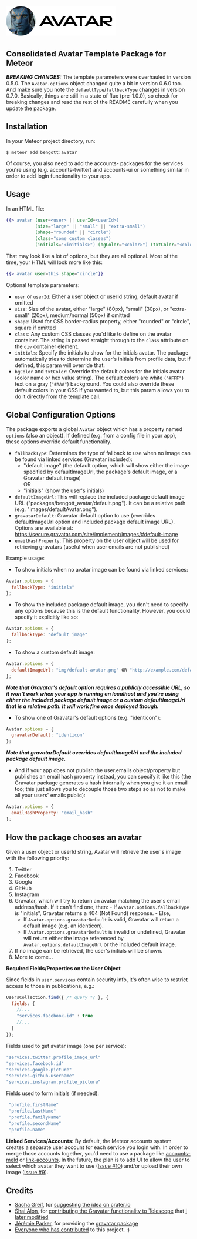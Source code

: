 ![logo](https://raw.githubusercontent.com/bengott/images/master/avatar-logo.png)
================================================================================

Consolidated Avatar Template Package for Meteor
-----------------------------------------------

***BREAKING CHANGES:***
The template parameters were overhauled in version 0.5.0. The `Avatar.options` object changed quite a bit in version 0.6.0 too. And make sure you note the `defaultType`/`fallbackType` changes in version 0.7.0. Basically, things are still in a state of flux (pre-1.0.0), so check for breaking changes and read the rest of the README carefully when you update the package.


Installation
------------
In your Meteor project directory, run:
```shell
$ meteor add bengott:avatar
```
Of course, you also need to add the accounts-<service> packages for the services you're using (e.g. accounts-twitter) and accounts-ui or something similar in order to add login functionality to your app.

Usage
-----
In an HTML file:
```handlebars
{{> avatar (user=<user> || userId=<userId>)
           (size="large" || "small" || "extra-small")
           (shape="rounded" || "circle")
           (class="some custom classes")
           (initials="<initials>") (bgColor="<color>") (txtColor="<color>") }}
```

That may look like a lot of options, but they are all optional. Most of the time, your HTML will look more like this:
```handlebars
{{> avatar user=this shape="circle"}}
```

Optional template parameters:
  - `user` or `userId`: Either a user object or userId string, default avatar if omitted
  - `size`: Size of the avatar, either "large" (80px), "small" (30px), or "extra-small" (20px), medium/normal (50px) if omitted
  - `shape`: Used for CSS border-radius property, either "rounded" or "circle", square if omitted
  - `class`: Any custom CSS classes you'd like to define on the avatar container. The string is passed straight through to the `class` attribute on the `div` container element.
  - `initials`: Specify the initials to show for the initials avatar. The package automatically tries to determine the user's initials from profile data, but if defined, this param will override that.
  - `bgColor` and `txtColor`: Override the default colors for the initials avatar (color name or hex value string). The default colors are white (`"#FFF"`) text on a gray (`"#AAA"`) background. You could also override these default colors in your CSS if you wanted to, but this param allows you to do it directly from the template call.

Global Configuration Options
----------------------------
The package exports a global `Avatar` object which has a property named `options` (also an object). If defined (e.g. from a config file in your app), these options override default functionality.

  - `fallbackType`: Determines the type of fallback to use when no image can be found via linked services (Gravatar included):
    - "default image" (the default option, which will show either the image specified by defaultImageUrl, the package's default image, or a Gravatar default image)  
      OR
    - "initials" (show the user's initials)
  - `defaultImageUrl`: This will replace the included package default image URL ("packages/bengott_avatar/default.png"). It can be a relative path (e.g. "images/defaultAvatar.png").
  - `gravatarDefault`: Gravatar default option to use (overrides defaultImageUrl option and included package default image URL). Options are available at: https://secure.gravatar.com/site/implement/images/#default-image
  - `emailHashProperty`: This property on the user object will be used for retrieving gravatars (useful when user emails are not published)

Example usage:
- To show initials when no avatar image can be found via linked services:
```javascript
Avatar.options = {
  fallbackType: "initials"
};
```

- To show the included package default image, you don't need to specify any options because this is the default functionality. However, you could specify it explicitly like so:
```javascript
Avatar.options = {
  fallbackType: "default image"
};
```
- To show a custom default image:
```javascript
Avatar.options = {
  defaultImageUrl: "img/default-avatar.png" OR "http://example.com/default-avatar.png"
};
```
  ***Note that Gravatar's default option requires a publicly accessible URL, so it won't work when your app is running on localhost and you're using either the included package default image or a custom defaultImageUrl that is a relative path. It will work fine once deployed though.***

- To show one of Gravatar's default options (e.g. "identicon"):
```javascript
Avatar.options = {
  gravatarDefault: "identicon"
};
```
  ***Note that gravatarDefault overrides defaultImageUrl and the included package default image.***

- And if your app does not publish the user.emails object/property but publishes an email hash property instead, you can specify it like this (the Gravatar package generates a hash internally when you give it an email too; this just allows you to decouple those two steps so as not to make all your users' emails public):
```javascript
Avatar.options = {
  emailHashProperty: "email_hash"
};
```

How the package chooses an avatar
---------------------------------
Given a user object or userId string, Avatar will retrieve the user's image with the following priority:
  1. Twitter
  2. Facebook
  3. Google
  4. GitHub
  5. Instagram
  6. Gravatar, which will try to return an avatar matching the user's email address/hash. If it can't find one, then:
    - If `Avatar.options.fallbackType` is "initials", Gravatar returns a 404 (Not Found) response.
    - Else,
      - If `Avatar.options.gravatarDefault` is valid, Gravatar will return a default image (e.g. an identicon).
      - If `Avatar.options.gravatarDefault` is invalid or undefined, Gravatar will return either the image referenced by `Avatar.options.defaultImageUrl` or the included default image.
  7. If no image can be retrieved, the user's initials will be shown.
  8. More to come...

**Required Fields/Properties on the User Object**

Since fields in `user.services` contain security info, it's often wise to restrict access to those in publications, e.g.:
```javascript
UsersCollection.find({ /* query */ }, {
  fields: {
    //...
    "services.facebook.id" : true
    //...
  }
});
```

Fields used to get avatar image (one per service):
```javascript
"services.twitter.profile_image_url"
"services.facebook.id"
"services.google.picture"
"services.github.username"
"services.instagram.profile_picture"
```

Fields used to form initials (if needed):
```javascript
 "profile.firstName"
 "profile.lastName"
 "profile.familyName"
 "profile.secondName"
 "profile.name"
```

**Linked Services/Accounts:**
By default, the Meteor accounts system creates a separate user account for each service you login with. In order to merge those accounts together, you'd need to use a package like [accounts-meld](https://atmospherejs.com/splendido/accounts-meld) or [link-accounts](https://atmospherejs.com/bozhao/link-accounts). In the future, the plan is to add UI to allow the user to select which avatar they want to use ([Issue #10](https://github.com/bengott/meteor-avatar/issues/10)) and/or upload their own image ([Issue #9](https://github.com/bengott/meteor-avatar/issues/9)).

Credits
-------
- [Sacha Greif](https://github.com/SachaG), for [suggesting the idea on crater.io](http://crater.io/posts/BfMsgzs5AzEdp6Byu)
- [Shai Alon](https://github.com/shaialon), for [contributing the Gravatar functionality to Telescope](https://github.com/TelescopeJS/Telescope/pull/436) that [I later modified](https://github.com/TelescopeJS/Telescope/pull/438)
- [Jérémie Parker](https://github.com/p-j), for providing the [gravatar package](https://github.com/p-j/meteor-gravatar)
- [Everyone who has contributed](https://github.com/bengott/meteor-avatar/graphs/contributors) to this project. :)
